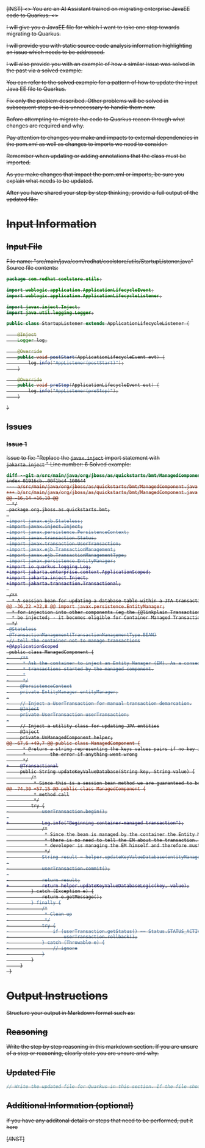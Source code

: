 
<s>[INST] <<SYS>>
You are an AI Assistant trained on migrating enterprise JavaEE code to Quarkus.
<</SYS>>

I will give you a JavaEE file for which I want to take one step towards migrating to Quarkus.

I will provide you with static source code analysis information highlighting an issue which needs to be addressed.

I will also provide you with an example of how a similar issue was solved in the past via a solved example.

You can refer to the solved example for a pattern of how to update the input Java EE file to Quarkus.

Fix only the problem described. Other problems will be solved in subsequent steps so it is unnecessary to handle them now.

Before attempting to migrate the code to Quarkus reason through what changes are required and why.

Pay attention to changes you make and impacts to external dependencies in the pom.xml as well as changes to imports we need to consider.

Remember when updating or adding annotations that the class must be imported.

As you make changes that impact the pom.xml or imports, be sure you explain what needs to be updated.

After you have shared your step by step thinking, provide a full output of the updated file.
# Input Information

## Input File

File name: "src/main/java/com/redhat/coolstore/utils/StartupListener.java"
Source file contents:
```java
package com.redhat.coolstore.utils;

import weblogic.application.ApplicationLifecycleEvent;
import weblogic.application.ApplicationLifecycleListener;

import javax.inject.Inject;
import java.util.logging.Logger;

public class StartupListener extends ApplicationLifecycleListener {

    @Inject
    Logger log;

    @Override
    public void postStart(ApplicationLifecycleEvent evt) {
        log.info("AppListener(postStart)");
    }

    @Override
    public void preStop(ApplicationLifecycleEvent evt) {
        log.info("AppListener(preStop)");
    }

}

```

## Issues

### Issue 1
Issue to fix: "Replace the `javax.inject` import statement with `jakarta.inject` "
Line number: 6
Solved example:
```diff
diff --git a/src/main/java/org/jboss/as/quickstarts/bmt/ManagedComponent.java b/src/main/java/org/jboss/as/quickstarts/bmt/ManagedComponent.java
index 01916cb..00f1bc4 100644
--- a/src/main/java/org/jboss/as/quickstarts/bmt/ManagedComponent.java
+++ b/src/main/java/org/jboss/as/quickstarts/bmt/ManagedComponent.java
@@ -16,14 +16,10 @@
  */
 package org.jboss.as.quickstarts.bmt;
 
-import javax.ejb.Stateless;
-import javax.inject.Inject;
-import javax.persistence.PersistenceContext;
-import javax.transaction.Status;
-import javax.transaction.UserTransaction;
-import javax.ejb.TransactionManagement;
-import javax.ejb.TransactionManagementType;
-import javax.persistence.EntityManager;
+import io.quarkus.logging.Log;
+import jakarta.enterprise.context.ApplicationScoped;
+import jakarta.inject.Inject;
+import jakarta.transaction.Transactional;
 
 /**
  * A session bean for updating a database table within a JTA transaction
@@ -36,22 +32,8 @@ import javax.persistence.EntityManager;
  * for injection into other components (eg the {@linkplain TransactionServlet}): - it becomes eligible for other components to
  * be injected; - it becomes eligible for Container Managed Transactions (although this example does not use CMT)
  */
-@Stateless
-@TransactionManagement(TransactionManagementType.BEAN)
-// tell the container not to manage transactions
+@ApplicationScoped
 public class ManagedComponent {
-    /**
-     * Ask the container to inject an Entity Manager (EM). As a consequence the EM will be automatically enlisted into any new
-     * transactions started by the managed component.
-     *
-     */
-    @PersistenceContext
-    private EntityManager entityManager;
-
-    // Inject a UserTransaction for manual transaction demarcation.
-    @Inject
-    private UserTransaction userTransaction;
-
     // Inject a utility class for updating JPA entities
     @Inject
     private UnManagedComponent helper;
@@ -67,6 +49,7 @@ public class ManagedComponent {
      * @return a string representing the keys values pairs if no key is provided, or the key value pair if one is provided, or
      *         the error if anything went wrong
      */
+    @Transactional
     public String updateKeyValueDatabase(String key, String value) {
         /*
          * Since this is a session bean method we are guaranteed to be thread safe so it is OK to use the injected Entity
@@ -74,30 +57,15 @@ public class ManagedComponent {
          * method call
          */
         try {
-            userTransaction.begin();
-
+            Log.info("Beginning container-managed transaction");
             /*
              * Since the bean is managed by the container the Entity Manager (EM) and JTA transaction manager (TM) cooperate so
              * there is no need to tell the EM about the transaction. Compare this with the UnManagedComponent class where the
              * developer is managing the EM himself and therefore must explicitly tell the EM to join the transaction
              */
-            String result = helper.updateKeyValueDatabase(entityManager, key, value);
-
-            userTransaction.commit();
-
-            return result;
+            return helper.updateKeyValueDatabaseLogic(key, value);
         } catch (Exception e) {
             return e.getMessage();
-        } finally {
-            /*
-             * Clean up
-             */
-            try {
-                if (userTransaction.getStatus() == Status.STATUS_ACTIVE)
-                    userTransaction.rollback();
-            } catch (Throwable e) {
-                // ignore
-            }
         }
     }
 }
```
# Output Instructions

Structure your output in Markdown format such as:

## Reasoning

Write the step by step reasoning in this markdown section. If you are unsure of a step or reasoning, clearly state you are unsure and why.

## Updated File

```java
// Write the updated file for Quarkus in this section. If the file should be removed, make the content of the updated file a comment explaining it should be removed.
```

## Additional Information (optional)

If you have any additonal details or steps that need to be performed, put it here

[/INST]
